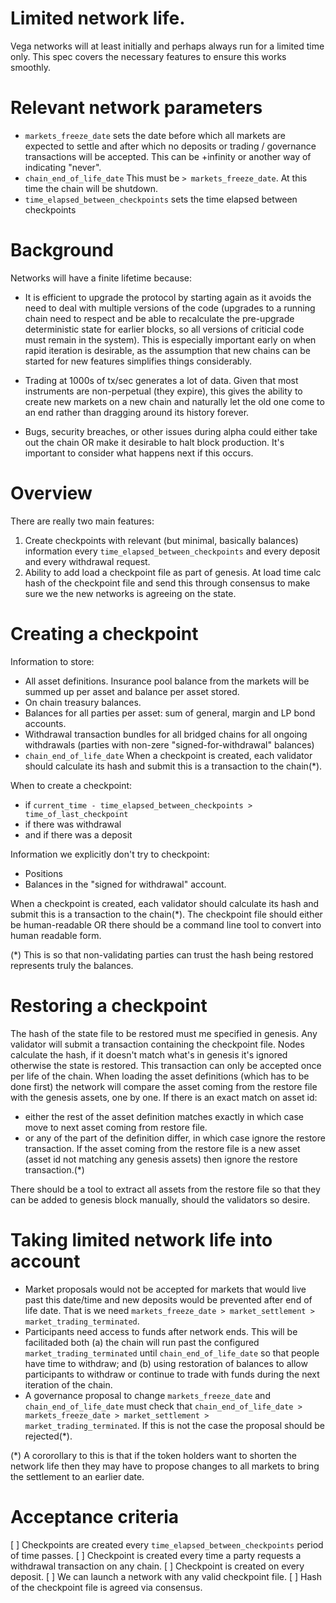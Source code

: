 # Limited network life.

Vega networks will at least initially and perhaps always run for a limited time only. 
This spec covers the necessary features to ensure this works smoothly.

# Relevant network parameters
- `markets_freeze_date` sets the date before which all markets are expected to settle and after which no deposits or trading / governance transactions will be accepted. This can be +infinity or another way of indicating "never". 
- `chain_end_of_life_date` This must be `> markets_freeze_date`. At this time the chain will be shutdown.  
- `time_elapsed_between_checkpoints` sets the time elapsed between checkpoints


# Background

Networks will have a finite lifetime because:

- It is efficient to upgrade the protocol by starting again as it avoids the need to deal with multiple versions of the code (upgrades to a running chain need to respect and be able to recalculate the pre-upgrade deterministic state for earlier blocks, so all versions of criticial code must remain in the system). 
This is especially important early on when rapid iteration is desirable, as the assumption that new chains can be started for new features simplifies things considerably.

- Trading at 1000s of tx/sec generates a lot of data. Given that most instruments are non-perpetual (they expire), this gives the ability to create new markets on a new chain and naturally let the old one come to an end rather than dragging around its history forever.

- Bugs, security breaches, or other issues during alpha could either take out the chain OR make it desirable to halt block production. It's important to consider what happens next if this occurs.

# Overview
There are really two main features:
1. Create checkpoints with relevant (but minimal, basically balances) information every `time_elapsed_between_checkpoints` and every deposit and every withdrawal request.
1. Ability to add load a checkpoint file as part of genesis. At load time calc hash of the checkpoint file and send this through consensus to make sure we the new networks is agreeing on the state.  


# Creating a checkpoint
Information to store:
- All asset definitions. Insurance pool balance from the markets will be summed up per asset and balance per asset stored. 
- On chain treasury balances.
- Balances for all parties per asset: sum of general, margin and LP bond accounts. 
- Withdrawal transaction bundles for all bridged chains for all ongoing withdrawals (parties with non-zere "signed-for-withdrawal" balances)
- `chain_end_of_life_date`
When a checkpoint is created, each validator should calculate its hash and submit this is a transaction to the chain(*). 

When to create a checkpoint:
- if `current_time - time_elapsed_between_checkpoints > time_of_last_checkpoint`
- if there was withdrawal 
- and if there was a deposit

Information we explicitly don't try to checkpoint:
- Positions
- Balances in the "signed for withdrawal" account. 

When a checkpoint is created, each validator should calculate its hash and submit this is a transaction to the chain(*). 
The checkpoint file should either be human-readable OR there should be a command line tool to convert into human readable form. 

(*) This is so that non-validating parties can trust the hash being restored represents truly the balances. 

# Restoring a checkpoint
The hash of the state file to be restored must me specified in genesis. 
Any validator will submit a transaction containing the checkpoint file. Nodes calculate the hash, if it doesn't match what's in genesis it's ignored otherwise the state is restored. This transaction can only be accepted once per life of the chain. 
When loading the asset definitions (which has to be done first) the network will compare the asset coming from the restore file with the genesis assets, one by one. 
If there is an exact match on asset id:
- either the rest of the asset definition matches exactly in which case move to next asset coming from restore file. 
- or any of the part of the definition differ, in which case ignore the restore transaction. 
If the asset coming from the restore file is a new asset (asset id not matching any genesis assets) then ignore the restore transaction.(*) 

There should be a tool to extract all assets from the restore file so that they can be added to genesis block manually, should the validators so desire.

# Taking limited network life into account 
- Market proposals would not be accepted for markets that would live past this date/time and new deposits would be prevented after end of life date.
That is we need `markets_freeze_date > market_settlement > market_trading_terminated`. 
- Participants need access to funds after network ends. This will be facilitaded both (a) the chain will run past the configured `market_trading_terminated` until `chain_end_of_life_date` so that people have time to withdraw; and (b) using restoration of balances to allow participants to withdraw or continue to trade with funds during the next iteration of the chain.
- A governance proposal to change `markets_freeze_date` and `chain_end_of_life_date` must check that `chain_end_of_life_date > markets_freeze_date > market_settlement > market_trading_terminated`. If this is not the case the proposal should be rejected(*).

(*) A cororollary to this is that if the token holders want to shorten the network life then they may have to propose changes to all markets to bring the settlement to an earlier date. 

# Acceptance criteria

[ ] Checkpoints are created every `time_elapsed_between_checkpoints` period of time passes. 
[ ] Checkpoint is created every time a party requests a withdrawal transaction on any chain.
[ ] Checkpoint is created on every deposit.
[ ] We can launch a network with any valid checkpoint file. 
[ ] Hash of the checkpoint file is agreed via consensus.
